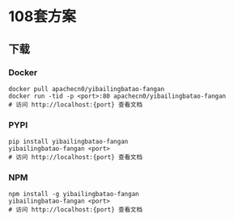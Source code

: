 # 108套方案

## 下载

### Docker

```
docker pull apachecn0/yibailingbatao-fangan
docker run -tid -p <port>:80 apachecn0/yibailingbatao-fangan
# 访问 http://localhost:{port} 查看文档
```

### PYPI

```
pip install yibailingbatao-fangan
yibailingbatao-fangan <port>
# 访问 http://localhost:{port} 查看文档
```

### NPM

```
npm install -g yibailingbatao-fangan
yibailingbatao-fangan <port>
# 访问 http://localhost:{port} 查看文档
```